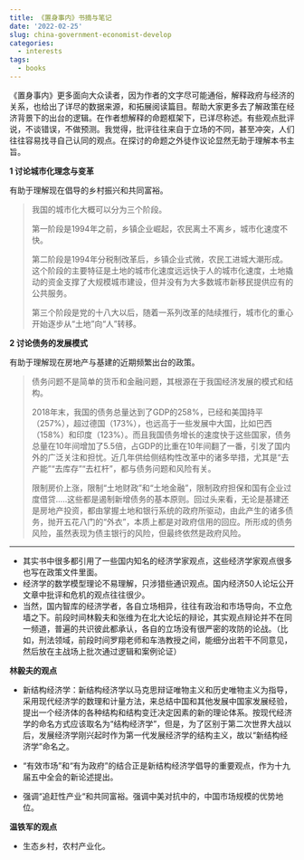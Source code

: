 ```yaml
---
title: 《置身事内》书摘与笔记
date: '2022-02-25'
slug: china-government-economist-develop
categories:
  - interests
tags:
  - books
---
```




《置身事内》更多面向大众读者，因为作者的文字尽可能通俗，解释政府与经济的关系，也给出了详尽的数据来源，和拓展阅读篇目。帮助大家更多去了解政策在经济背景下的出台的逻辑。在作者想解释的命题框架下，已详尽称述。有些观点批评说，不谈错误，不做预测。我觉得，批评往往来自于立场的不同，甚至冲突，人们往往容易找寻自己认同的观点。在探讨的命题之外徒作议论显然无助于理解本书主旨。

**1 讨论城市化理念与变革**

有助于理解现在倡导的乡村振兴和共同富裕。

> 我国的城市化大概可以分为三个阶段。
>
> 第一阶段是1994年之前，乡镇企业崛起，农民离土不离乡，城市化速度不快。
>
> 第二阶段是1994年分税制改革后，乡镇企业式微，农民工进城大潮形成。这个阶段的主要特征是土地的城市化速度远远快于人的城市化速度，土地撬动的资金支撑了大规模城市建设，但并没有为大多数城市新移民提供应有的公共服务。
>
> 第三个阶段是党的十八大以后，随着一系列改革的陆续推行，城市化的重心开始逐步从“土地”向“人”转移。

**2 讨论债务的发展模式**

有助于理解现在房地产与基建的近期频繁出台的政策。

> 债务问题不是简单的货币和金融问题，其根源在于我国经济发展的模式和结构。
>
> 2018年末，我国的债务总量达到了GDP的258%，已经和美国持平（257%），超过德国（173%），也远高于一些发展中大国，比如巴西（158%）和印度（123%）。而且我国债务增长的速度快于这些国家，债务总量在10年间增加了5.5倍，占GDP的比重在10年间翻了一番，引发了国内外的广泛关注和担忧。近几年供给侧结构性改革中的诸多举措，尤其是“去产能”“去库存”“去杠杆”，都与债务问题和风险有关。
>
> 限制房价上涨，限制“土地财政”和“土地金融”，限制政府担保和国有企业过度借贷.....这些都是遏制新增债务的基本原则。回过头来看，无论是基建还是房地产投资，都由掌握土地和银行系统的政府所驱动，由此产生的诸多债务，抛开五花八门的“外衣”，本质上都是对政府信用的回应。所形成的债务风险，虽然表现为债主银行的风险，但最终依然是政府风险。



---



- 其实书中很多都引用了一些国内知名的经济学家观点，这些经济学家观点很多也写在政策文件里面。
- 经济学的数学模型理论不易理解，只涉猎些通识观点。国内经济50人论坛公开文章中批评和危机的观点往往很少。
- 当然，国内智库的经济学者，各自立场相异，往往有政治和市场导向，不立危墙之下。前段时间林毅夫和张维为在北大论坛的辩论，其实观点辩论并不在同一频道，普遍的共识彼此都承认，各自的立场没有很严密的攻防的论战。（比如，刑法领域，前段时间罗翔老师和车浩教授之间，能细分出若干不同意见，然后放在主战场上批次通过逻辑和案例论证）

**林毅夫的观点**

-   新结构经济学：新结构经济学以马克思辩证唯物主义和历史唯物主义为指导，采用现代经济学的数理和计量方法，来总结中国和其他发展中国家发展经验，提出一个经济体的各种结构和结构变迁决定因素的新的理论体系。按现代经济学的命名方式应该取名为“结构经济学”，但是，为了区别于第二次世界大战以后，发展经济学刚兴起时作为第一代发展经济学的结构主义，故以“新结构经济学”命名之。
    
-   “有效市场”和“有为政府”的结合正是新结构经济学倡导的重要观点，作为十九届五中全会的新论述提出。
    
-   强调“追赶性产业“和共同富裕。强调中美对抗中的，中国市场规模的优势地位。
    

**温铁军的观点**

-   生态乡村，农村产业化。
    